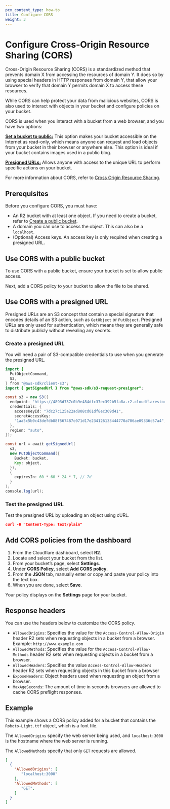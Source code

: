 ```yaml
---
pcx_content_type: how-to
title: Configure CORS
weight: 3
---
```


# Configure Cross-Origin Resource Sharing (CORS)

Cross-Origin Resource Sharing (CORS) is a standardized method that prevents domain X from accessing the resources of domain Y. It does so by using special headers in HTTP responses from domain Y, that allow your browser to verify that domain Y permits domain X to access these resources.

While CORS can help protect your data from malicious websites, CORS is also used to interact with objects in your bucket and configure policies on your bucket.

CORS is used when you interact with a bucket from a web browser, and you have two options:

**[Set a bucket to public:](#use-cors-with-a-public-bucket)** This option makes your bucket accessible on the Internet as read-only, which means anyone can request and load objects from your bucket in their browser or anywhere else. This option is ideal if your bucket contains images used in a public blog.

**[Presigned URLs:](#use-cors-with-a-presigned-url)** Allows anyone with access to the unique URL to perform specific actions on your bucket.

For more information about CORS, refer to [Cross Origin Resource Sharing](https://developer.mozilla.org/en-US/docs/Web/HTTP/CORS).

## Prerequisites

Before you configure CORS, you must have:
 
- An R2 bucket with at least one object. If you need to create a bucket, refer to [Create a public bucket](/r2/data-access/public-buckets/).
- A domain you can use to access the object. This can also be a `localhost`.
- (Optional) Access keys. An access key is only required when creating a presigned URL.

## Use CORS with a public bucket

To use CORS with a public bucket, ensure your bucket is set to allow public access.

Next, add a CORS policy to your bucket to allow the file to be shared.

## Use CORS with a presigned URL

Presigned URLs are an S3 concept that contain a special signature that encodes details of an S3 action, such as `GetObject` or `PutObject`. Presigned URLs are only used for authentication, which means they are generally safe to distribute publicly without revealing any secrets.

### Create a presigned URL

You will need a pair of S3-compatible credentials to use when you generate the presigned URL.

```java
import {
  PutObjectCommand,
  S3,
} from "@aws-sdk/client-s3";
import { getSignedUrl } from "@aws-sdk/s3-request-presigner";

const s3 = new S3({
  endpoint: "https://4893d737c0b9e484dfc37ec392b5fa8a.r2.cloudflarestorage.com",
  credentials: {
	accessKeyId: "7dc27c125a22ad808cd01df8ec309d41",
	secretAccessKey:
  	"1aa5c5b0c43defdb88f567487c071d17e234126133444770a706ae09336c57a4",
  },
  region: "auto",
});

const url = await getSignedUrl(
  s3,
  new PutObjectCommand({
	Bucket: bucket,
	Key: object,
  }),
  {
	expiresIn: 60 * 60 * 24 * 7, // 7d
  }
);
console.log(url);
```

### Test the presigned URL

Test the presigned URL by uploading an object using cURL.

```json
curl -H "Content-Type: text/plain"
```

## Add CORS policies from the dashboard

1. From the Cloudflare dashboard, select **R2**.
2. Locate and select your bucket from the list.
3. From your bucket’s page, select **Settings**.
4. Under **CORS Policy**, select **Add CORS policy**.
5. From the **JSON** tab, manually enter or copy and paste your policy into the text box.
6. When you are done, select **Save**.

Your policy displays on the **Settings** page for your bucket.

## Response headers

You can use the headers below to customize the CORS policy.

- `AllowedOrigins`: Specifies the value for the `Access-Control-Allow-Origin` header R2 sets when requesting objects in a bucket from a browser. Example: `http://www.example.com`
- `AllowedMethods`: Specifies the value for the `Access-Control-Allow-Methods` header R2 sets when requesting objects in a bucket from a browser.
- `AllowedHeaders`: Specifies the value `Access-Control-Allow-Headers` header R2 sets when requesting objects in this bucket from a browser
- `ExposeHeaders`: Object headers used when requesting an object from a browser.
- `MaxAgeSeconds`: The amount of time in seconds browsers are allowed to cache CORS preflight responses.

## Example

This example shows a CORS policy added for a bucket that contains the `Roboto-Light.ttf` object, which is a font file.

The `AllowedOrigins` specify the web server being used, and `localhost:3000` is the hostname where the web server is running.

The `AllowedMethods` specify that only `GET` requests are allowed.

```json
[ 
  { 
    "AllowedOrigins": [ 
       "localhost:3000" 
    ],  
    "AllowedMethods": [
       "GET",
    ]
  }
]
```